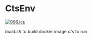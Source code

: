 # CtsEnv

[![996.icu](https://img.shields.io/badge/link-996.icu-red.svg)](https://996.icu)

*build.sh* to build docker image
*cts* to run
